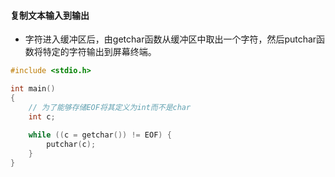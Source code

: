 #### 复制文本输入到输出
* 字符进入缓冲区后，由getchar函数从缓冲区中取出一个字符，然后putchar函数将特定的字符输出到屏幕终端。
```C
#include <stdio.h>

int main() 
{
    // 为了能够存储EOF将其定义为int而不是char
    int c;
    
    while ((c = getchar()) != EOF) {
        putchar(c);
    }
}
```
